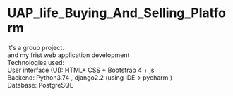 # UAP_life_Buying_And_Selling_Platform <br>
it's a group project.<br>
and my frist web application development<br>
Technologies used:<br>
User interface (UI): HTML+ CSS + Bootstrap 4 + js<br>
Backend: Python3.74 , django2.2 (using IDE-> pycharm )<br>
Database: PostgreSQL
